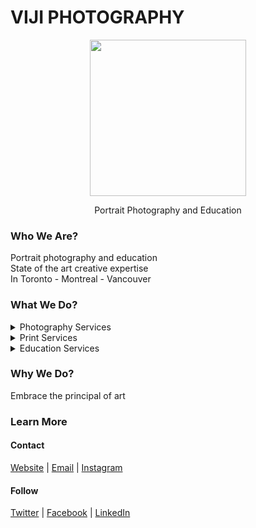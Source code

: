# VIJI PHOTOGRAPHY
<p align="center"><img width="250" height="auto" src="https://www.vijiphotography.ca/logo.png">
</p>

<p align="center"> Portrait Photography and Education <p/>

### Who We Are? 
Portrait photography and education <br>
State of the art creative expertise <br>
In Toronto - Montreal - Vancouver

### What We Do?
<details>
<summary>Photography Services</summary>
*PORTRAITS
*EVENTS
*FASHION 
</details>
<details>
<summary>Print Services</summary>
*SMALL SQUARE
*MEDIUM LANDSCAPE
*LARGE PORTRAITS
</details>
<details>
<summary>Education Services</summary>
*PHOTOGRAPHY BOOTCAMP
*EVENT MANAGEMENT
*LEARNING RESOURCES
</details>

### Why We Do?
Embrace the principal of art <br>

### Learn More
#### Contact
[Website](https://vijiphotography.ca) | [Email](mailto:hello@vijiphotography.ca) | [Instagram](https://instagram.com/viewsbyviji)

#### Follow
[Twitter](https://twitter.com/viewsbyviji) | [Facebook](https://facebook.com/viewsbyviji) | [LinkedIn](https://linkedin.com/company/viewsbyviji) 
